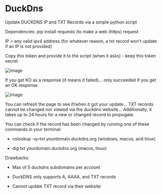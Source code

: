 # DuckDns
Update DUCKDNS IP and TXT Records via a simple python script

Dependencies:
pip install requests (to make a web (https) request

IP = any valid ipv4 address (for whatever reason, a txt record won't update if an IP is not provided)

Copy this token and provide it to the script (when it asks) - keep this token secret

![image](https://github.com/user-attachments/assets/f6ae9cc6-d369-4ecf-8a1c-7d3939373b43)


If you get KO as a response (it means it failed)... only succeeded if you get an OK response

![image](https://github.com/user-attachments/assets/f9a50ad4-f33b-4aaa-8666-983e3a8dbfae)

You can refresh the page to see if/when it got your update... TXT records cannot be changed nor viewed via the duckdns website... 
Additionally, it takes up to 24 hours for a new or changed record to propogate.



You can check if the record has been changed by running one of these commands in your terminal: 

* nslookup -q=txt yourdomain.duckdns.org (windows, macos, and linux)

* dig txt yourdomain.duckdns.org (macos, linux)



Drawbacks: 

* Max of 5 duckdns subdomains per account

* DuckDNS only supports A, AAAA, and TXT records

* Cannot update TXT record via their website
